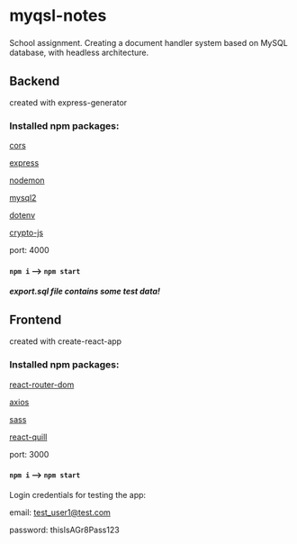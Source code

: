 # myqsl-notes
###

School assignment. Creating a document handler system based on MySQL database, with headless architecture.

###

## Backend 

created with express-generator

### Installed npm packages: 
[cors](https://www.npmjs.com/package/cors)

[express](https://www.npmjs.com/package/express)

[nodemon](https://www.npmjs.com/package/nodemon)

[mysql2](https://www.npmjs.com/package/mysql2)

[dotenv](https://www.npmjs.com/package/dotenv)

[crypto-js](https://www.npmjs.com/package/crypto-js)

port: 4000

#### `npm i` --> `npm start`

##### export.sql file contains some test data!

###

## Frontend 

created with create-react-app

### Installed npm packages: 
[react-router-dom](https://www.npmjs.com/package/react-router-dom)

[axios](https://www.npmjs.com/package/axios)

[sass](https://www.npmjs.com/package/sass)

[react-quill](https://www.npmjs.com/package/react-quill)

port: 3000

#### `npm i` --> `npm start`

Login credentials for testing the app:

email: test_user1@test.com

password: thisIsAGr8Pass123

###

